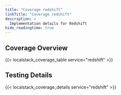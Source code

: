 ```yaml
---
title: "Coverage redshift"
linkTitle: "Coverage redshift"
description: >
  Implementation details for Redshift
hide_readingtime: true
---
```


## Coverage Overview
{{< localstack_coverage_table service="redshift" >}}

## Testing Details
{{< localstack_coverage_details service="redshift" >}}
